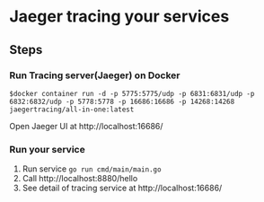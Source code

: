 # Jaeger tracing your services

## Steps

### Run Tracing server(Jaeger)   on Docker
```
$docker container run -d -p 5775:5775/udp -p 6831:6831/udp -p 6832:6832/udp -p 5778:5778 -p 16686:16686 -p 14268:14268 jaegertracing/all-in-one:latest

```
Open Jaeger UI at http://localhost:16686/

### Run your service

1. Run service `go run cmd/main/main.go`
2. Call http://localhost:8880/hello
3. See detail of tracing service at http://localhost:16686/